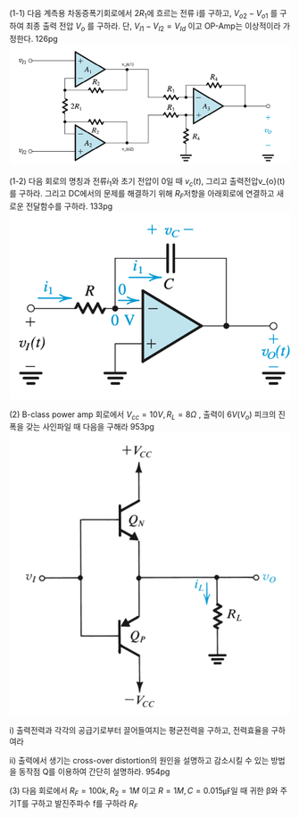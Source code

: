 (1-1) 다음 계측용 차동증폭기회로에서 $2R_{1}$에 흐르는 전류 i를 구하고, $V_{o2} - V_{o1}$  를 구하여 최종 출력 전압  $V_{o}$ 를 구하라. 
단,  $V_{I1} - V_{I2} = V_{Id}$  이고  OP-Amp는 이상적이라 가정한다.
126pg
![](assets/ㅈㅂ%20기말-20240618001233543.png)



(1-2) 다음 회로의 명칭과 전류$i_{1}$와 초기 전압이 0일 때 $v_{c}(t)$, 그리고 출력전압v_{o}(t)를 구하라. 그리고 DC에서의 문제를 해결하기 위해 $R_{F}$저항을 아래회로에 연결하고 새로운 전달함수를 구하라.
133pg
![](assets/ㅈㅂ%20기말-20240618001658483.png)


(2) B-class power amp 회로에서 $V_{cc} = 10V, R_{L}=8Ω$  , 출력이 $6V(V_{o})$ 피크의 진폭을 갖는 사인파일 때 다음을 구해라
953pg
![300](assets/ㅈㅂ%20기말-20240618002707893.png)

i) 출력전력과 각각의 공급기로부터 끌어들여지는 평균전력을 구하고, 전력효율을 구하여라

ii) 출력에서 생기는 cross-over distortion의 원인을 설명하고 감소시킬 수 있는 방법을 동작점 Q를 이용하여 간단히 설명하라.
954pg


(3) 다음 회로에서 $R_{F} = 100k, R_{2}= 1M$ 이고 $R=1M,C=0.015㎌$일 때 귀한 β와 주기T를 구하고 발진주파수 f를 구하라
$R_{F}$